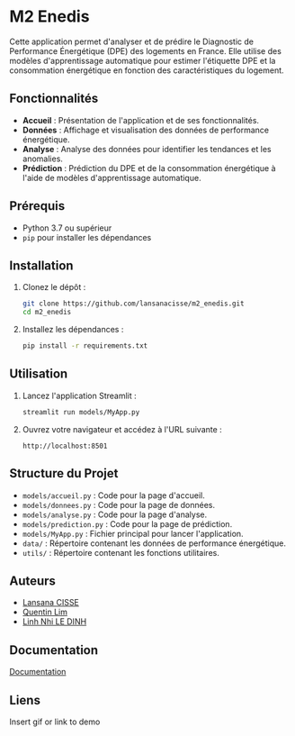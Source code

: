 
# M2 Enedis
Cette application permet d'analyser et de prédire le Diagnostic de Performance Énergétique (DPE) des logements en France. Elle utilise des modèles d'apprentissage automatique pour estimer l'étiquette DPE et la consommation énergétique en fonction des caractéristiques du logement.

## Fonctionnalités

- **Accueil** : Présentation de l'application et de ses fonctionnalités.
- **Données** : Affichage et visualisation des données de performance énergétique.
- **Analyse** : Analyse des données pour identifier les tendances et les anomalies.
- **Prédiction** : Prédiction du DPE et de la consommation énergétique à l'aide de modèles d'apprentissage automatique.

## Prérequis

- Python 3.7 ou supérieur
- `pip` pour installer les dépendances

## Installation

1. Clonez le dépôt :

    ```bash
    git clone https://github.com/lansanacisse/m2_enedis.git
    cd m2_enedis
    ```

2. Installez les dépendances :

    ```bash
    pip install -r requirements.txt
    ```

## Utilisation

1. Lancez l'application Streamlit :

    ```bash
    streamlit run models/MyApp.py
    ```

2. Ouvrez votre navigateur et accédez à l'URL suivante :

    ```
    http://localhost:8501
    ```

## Structure du Projet

- `models/accueil.py` : Code pour la page d'accueil.
- `models/donnees.py` : Code pour la page de données.
- `models/analyse.py` : Code pour la page d'analyse.
- `models/prediction.py` : Code pour la page de prédiction.
- `models/MyApp.py` : Fichier principal pour lancer l'application.
- `data/` : Répertoire contenant les données de performance énergétique.
- `utils/` : Répertoire contenant les fonctions utilitaires.




## Auteurs

- [Lansana CISSE](https://github.com/lansanacisse)
- [Quentin Lim](https://github.com/QL2111)
- [Linh Nhi LE DINH](https://github.com/Linn2d)


## Documentation

[Documentation](https://linktodocumentation)


## Liens

Insert gif or link to demo

